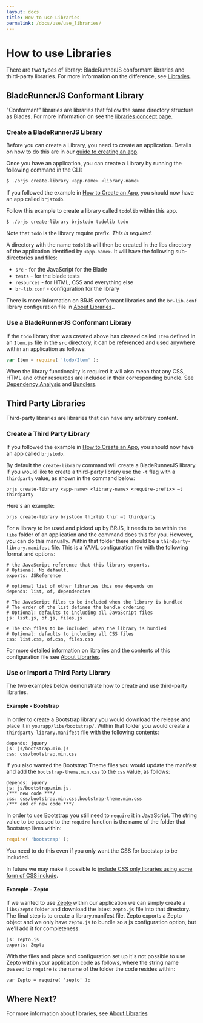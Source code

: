 ```yaml
---
layout: docs
title: How to use Libraries
permalink: /docs/use/use_libraries/
---
```


# How to use Libraries

There are two types of library: BladeRunnerJS conformant libraries and third-party libraries. For more information on the difference, see [Libraries](/docs/concepts/libraries/).

## BladeRunnerJS Conformant Library

"Conformant" libraries are libraries that follow the same directory structure as Blades. For more information on see the [libraries concept page](/docs/concepts/libraries/).

### Create a BladeRunnerJS Library

Before you can create a Library, you need to create an application. Details on how to do this are in our [guide to creating an app](/docs/use/create_app/).

Once you have an application, you can create a Library by running the following command in the CLI:

```bash
$ ./brjs create-library <app-name> <library-name>
```

If you followed the example in [How to Create an App](/docs/use/create_app/), you should now have an app called `brjstodo`.

Follow this example to create a library called `todolib` within this app.

```
$ ./brjs create-library brjstodo todolib todo
```

Note that `todo` is the library require prefix. *This is required.*

A directory with the name `todolib` will then be created in the libs directory of the application identified by `<app-name>`. It will have the following sub-directories and files:

- `src` - for the JavaScript for the Blade
- `tests` - for the blade tests
- `resources` - for HTML, CSS and everything else
- `br-lib.conf` - configuration for the library

There is more information on BRJS conformant libraries and the `br-lib.conf` library configuration file in [About Libraries](/docs/concepts/libraries/)..

### Use a BladeRunnerJS Conformant Library

If the `todo` library that was created above has classed called `Item` defined in an `Item.js` file in the `src` directory, it can be referenced and used anywhere within an application as follows:

```js
var Item = require( 'todo/Item' );
```

When the library functionality is required it will also mean that any CSS, HTML and other resources are included in their corresponding bundle. See [Dependency Analysis](/docs/concepts/dependency_analysis/) and [Bundlers](/docs/concepts/bundlers/).

## Third Party Libraries

Third-party libraries are libraries that can have any arbitrary content.

### Create a Third Party Library

If you followed the example in [How to Create an App](/docs/use/create_app/), you should now have an app called `brjstodo`.

By default the `create-library` command will create a BladeRunnerJS library. If you would like to create a third-party library use the `-t` flag with a `thirdparty` value, as shown in the command below:

```
brjs create-library <app-name> <library-name> <require-prefix> –t thirdparty
```

Here's an example:

```
brjs create-library brjstodo thirlib thir –t thirdparty
```

For a library to be used and picked up by BRJS, it needs to be within the `libs` folder of an application and the command does this for you. However, you can do this manually. Within that folder there should be a `thirdparty-library.manifest` file. This is a YAML configuration file with the following format and options:

```
# the JavaScript reference that this library exports.
# Optional. No default.
exports: JSReference

# optional list of other libraries this one depends on
depends: list, of, dependencies

# The JavaScript files to be included when the library is bundled
# The order of the list defines the bundle ordering
# Optional: defaults to including all JavaScript files
js: list.js, of.js, files.js

# The CSS files to be included  when the library is bundled
# Optional: defaults to including all CSS files
css: list.css, of.css, files.css
```

For more detailed information on libraries and the contents of this configuration file see [About Libraries](/docs/concepts/libraries/).

### Use or Import a Third Party Library

The two examples below demonstrate how to create and use third-party libraries.

#### Example - Bootstrap

In order to create a Bootstrap library you would download the release and place it in `yourapp/libs/bootstrap/`. Within that folder you would create a `thirdparty-library.manifest` file with the following contents:

```
depends: jquery
js: js/bootstrap.min.js
css: css/bootstrap.min.css
```

If you also wanted the Bootstrap Theme files you would update the manifest and add the `bootstrap-theme.min.css` to the `css` value, as follows:

```
depends: jquery
js: js/bootstrap.min.js,
/*** new code ***/
css: css/bootstrap.min.css,bootstrap-theme.min.css
/*** end of new code ***/
```

In order to use Bootstrap you still need to `require` it in JavaScript. The string value to be passed to the `require` function is the name of the folder that Bootstrap lives within:

```js
require( 'bootstrap' );
```

You need to do this even if you only want the CSS for bootstap to be included.

<div class="alert alert-info github">
  <p>In future we may make it possible to <a href="https://github.com/BladeRunnerJS/brjs/issues/767">include CSS only libraries using some form of CSS include</a>.</p>
</div>

#### Example - Zepto

If we wanted to use [Zepto](http://zeptojs.com/) within our application we can simply create a `libs/zepto` folder and download the latest `zepto.js` file into that directory. The final step is to create a library.manifest file. Zepto exports a Zepto object and we only have `zepto.js` to bundle so a js configuration option, but we'll add it for completeness.

```
js: zepto.js
exports: Zepto
```

With the files and place and configuration set up it's not possible to use Zepto within your application code as follows, where the string name passed to `require` is the name of the folder the code resides within:

```
var Zepto = require( 'zepto' );
```

## Where Next?

For more information about libraries, see [About Libraries](/docs/concepts/libraries/)
